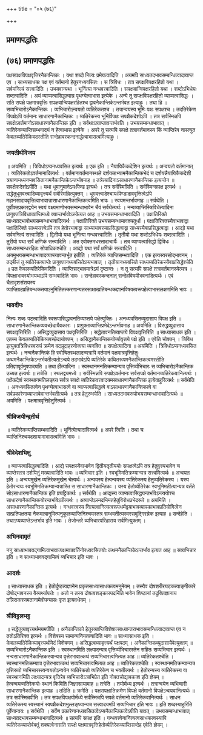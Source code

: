 +++
title = "०५ (७६)"

+++


## प्रमाणपद्धतिः

## (७६) **प्रमाणपद्धतिः**

पक्षसपक्षविपक्षवृत्तिरनैकान्तिकः । यथा शब्दो नित्यः प्रमेयत्वादिति । अयमपि साध्यतदभावसम्बन्धित्वादव्याप्त एव । साध्यसाधकः पक्ष एवं वर्तमानो हेतुरनध्यवसितः । स त्रिविधः । तत्र सपक्षविपक्षरहितो यथा । सर्वमनित्यं सत्त्वादिति । उभयवान्यथा । भूर्नित्या गन्धवत्त्वादिति । सपक्षवान्विपक्षरहितो यथा । शब्दोऽभिधेयः शब्दत्वादिति । अयं व्याप्यत्वासिद्धत्वान्न पृथग्घेत्वाभास इत्येके । अन्ये तु सपक्षविपक्षरहितो व्याप्यत्वासिद्धः । सति सपक्षे पक्षमात्रवृत्तिः सपक्षवान्विपक्षरहितश्च द्वावनैकान्तिकेऽन्तर्भवत इत्याहुः । तथा हि । सव्यभिचारोऽनैकान्तिकः । व्यभिचारोऽन्वयतो व्यतिरेकतश्च । तत्रान्वयस्य भूमिः पक्षः सपक्षश्च । तदतिरेकेण विपक्षेऽपि वर्तमानः साधारणानैकान्तिकः । व्यतिरेकस्य भूमिर्विपक्षः सपक्षैकदेशोऽपि । तत्र सर्वस्मिन्नपि सपक्षेऽवर्तमानोऽसाधारणानैकान्तिक इति । सर्वथाऽव्याप्तावन्तर्भवति । उभयसम्बन्धाभावात् । व्यतिरेकव्याप्तिसम्भवादयं न हेत्वाभास इत्येके । अपरे तु सत्यपि सपक्षे तत्रावर्तमानस्य किं व्याप्तिरेव नास्त्युत केवलव्यतिरेकिवदस्तीति सन्देहावस्कन्दनाद्धेत्वाभासत्वमित्याहुः ।

### **जयतीर्थविजय**

॥ अयमिति । त्रिविधोऽप्यनध्यवसित इत्यर्थः ॥ एक इति । नैयायिकैकदेशिन इत्यर्थः । अन्वयतो वर्तमानात् । व्यतिरेकतोऽवर्तमानादित्यर्थः । वर्तमानावर्तमानस्थले दर्शयन्नाभ्यामनैकान्तिकभेदं च दर्शयन्नैयायिकैकदेशी त्रयाणामध्यनप्यवसितानामनैकान्तिकेऽन्तर्भावमाह ॥ तत्रेत्यादिनाऽसाधारणानैकान्तिक इत्यन्तेन ॥ सपक्षैकदेशोऽपीति । यथा धूमानुमानेऽयःपिण्ड इत्यर्थः । तत्र सर्वस्मिन्निति । सर्वस्मिन्सपक्ष इत्यर्थः । सद्धेतुधूमवत्त्वादिव्यावृत्त्यर्थं सर्वस्मिन्नित्युक्तम् । धूमवत्त्वादेश्चायःपिण्डादाववृत्तित्वेऽपि महानसादाववृत्तित्वाभावान्नासाधारणानैकान्तिकत्वमिति भावः । स्वयमन्तर्भावमाह ॥ सर्वथेति । पूर्वोक्तप्रकारद्वयेन स्वयं वक्ष्यमाणोभयसम्बन्धाभावेन चैवं सर्वथेत्यर्थः । नन्वव्याप्तिस्त्रिविधेत्यादिना प्रागुक्तत्रिविधाव्याप्तिमध्ये क्वान्तर्भावोऽस्येत्यत आह ॥ उभयसम्बन्धाभावादिति । पक्षातिरिक्ते साध्यतदभावोभयसम्बन्धाभावादित्यर्थः । पक्षातिरिक्ते उभयसम्बन्धामावश्चतुर्धा । पक्षातिरिक्तस्यैवाभावाद्वा पक्षातिरिक्ते साध्यसत्त्वेऽपि तत्र हेतोरभावाद्वा साध्याभावस्याप्रसिद्धत्वाद्वा साध्यस्यैवाप्रसिद्धत्वाद्वा । आद्यो यथा सर्वमनित्यं सत्त्वादिति । द्वितीयो यथा भूर्नित्या गन्धवत्त्वादिति । तृतीयो यथा शब्दोऽभिधेयः शब्दत्वादिति । तुरीयो यथा सर्वं क्षणिकं सत्त्वादिति । अत एवोक्तमधस्तादाचार्यैः । तत्र व्याप्यत्वासिद्धो द्विविधः । साध्यसम्बन्धरहितः सोपाधिकश्चेति । आद्यो यथा सर्वं क्षणिकं सत्त्वादिति । अयमुभयसम्बन्धाभावादव्याप्त्यावन्तर्भूत इतीति । व्यतिरेकं व्याप्तिसम्भवादिति । एक इत्यस्वरसोद्भावनम् । तद्बीजं तु व्यतिरेकव्याप्तेः प्रागुक्तानध्यवसितेऽप्यभावात् । तृतीयानध्यवसिते साध्यव्यतिरेकस्यैवाप्रसिद्धेश्चेति ॥ उत केवलव्यतिरेकिवदिति । व्याप्तिसद्भावमात्रेऽयं दृष्टान्तः । न तु सत्यपि सपक्षे तत्रावर्तमानस्येत्यत्र । विपक्षाभावस्योभयथाऽपि सम्भवादिति भावः । सन्देहावस्कन्दनात् सन्देहविषयीभवनादित्यर्थः । एवं चैतादृशसंशयस्य व्याप्तिग्रहप्रतिबन्धकतयाऽनुमितितत्करणान्यतरसाक्षात्प्रतिबन्धकज्ञानविषयत्वरूपहेत्वाभासलक्षणमिति भावः ।

### **भावदीपः**

नित्यः शब्दः पटत्वादिति स्वरूपासिद्धावनतिव्याप्तये पक्षेत्युक्तिः । अनध्यवसितव्युदासाय विपक्ष इति । साधारणानैकान्तिकव्यवच्छेदायैवकारः । प्रागुक्ताव्याप्तिप्रभेदेऽन्तर्भावमाह ॥ अयमिति । विरुद्धव्युदासाय सपक्षवृत्तिरिति । असिद्धव्युदासाय पक्षवृत्तिरिति । सद्धेतावनतिव्याप्तये विपक्षवृत्तिरिति ॥ साध्यासाधक इति । एतच्च केवलव्यतिरेकिव्यवच्छेदायोक्तम् । असिद्धानैकान्तिकयोर्व्यावृत्तये पक्षे इति । एवेति चोक्तम् । त्रिविध इत्युक्तत्रिविधस्वरूपं क्रमेण वदन्नुदाहरणोक्त्या व्यनक्ति ॥ सपक्षेत्यादिना ॥ अयमिति । त्रिविधोऽप्यनध्यवसित इत्यर्थः । नन्वनैकान्तिकं हि स्वोचितस्थलादन्यत्रापि वर्तमानं पक्षमात्रवृत्तिहेतुः कथमनैकान्तिकेऽन्तर्भवतीत्यतोऽन्वये तदभावेऽपि व्यतिरेके कथितरूपमनैकान्तिकत्वमस्तीति प्रतिज्ञापूर्वमुपपादयति ॥ तथा हीत्यादिना । स्वस्थानमनतिक्रम्यान्यत्र वृत्तिर्व्यभिचारः स व्यभिचारोऽनैकान्तिक उच्यत इत्यर्थः ॥ तत्रेति । स्थलद्वयमध्ये । सर्वस्मिन्नपि सपक्षेऽवर्तमानः सर्वसपक्षे वर्तमानव्यतिरेकवानित्यर्थः । पक्षैकदेशं स्वस्थानमतिलङ्घ्य सर्वत्र सपक्षे व्यतिरेकवत्त्वादयमसाधारणानैकान्तिक इत्येवाहुरित्यर्थः ॥ सर्वथेति । अनध्यवसितत्वेन पृथग्घेत्वाभासत्वे वा व्याप्यत्वासिद्धत्वे वाऽसाधारणानैकान्तिकत्वे वा सर्वप्रकारेणाव्याप्तावेवान्तर्भवतीत्यर्थः ॥ तत्र हेतुरुभयेति । साध्यतदभावरूपोभयसम्बन्धाभावादित्यर्थः ॥ अयमिति । पक्षमात्रवृत्तिहेतुरित्यर्थः ।

### **श्रीविजयीन्द्रतीर्थ**

॥ व्यतिरेकव्याप्तिसम्भवादिति । भूर्नित्येत्यादावित्यर्थः ॥ अपरे त्विति । तथा च व्याप्तिनिश्चयदशायामाभासत्वमिति भावः ।

### **श्रीवेदेशभिक्षु**

॥ व्याप्यत्वासिद्धत्वादिति । आद्ये सपक्षस्यैवाभावेन द्वितीयतृतीययोः सपक्षत्वेऽपि तत्र हेतुवृत्त्यभावेन च व्याप्तेस्तत्र दर्शयितुं मख्यत्वादिति भावः ॥ व्यभिचार इति । स्वभूमिमतिक्रम्यान्यत्र सत्त्वमित्यर्थः ॥ अन्वयत इति । अन्वयमुखेन व्यतिरेकमुखेन चेत्यर्थः । अन्वयस्य हेत्वन्वयस्य व्यतिरेकस्य हेतुव्यतिरेकस्य । यस्य हेतोरन्वयः स्वभूमिमतिक्रम्यान्यत्रास्ति स साधारणानैकान्तिकः । यस्य हेतोर्व्यतिरेकः स्वभूमिमतीत्यान्यत्र वर्तते सोऽसाधारणानैकान्तिक इति प्रघट्टिकार्थः ॥ सर्वथेति । आद्यस्य व्याप्यत्वासिद्ध्यन्तर्भावेऽन्त्ययोश्च साधारणानैकान्तिकयोरन्तर्भावेऽपीत्यर्थः । अव्याप्तेऽस्मदभिमतहेतुविरोधप्रभेदरूपे ॥ अयमिति । असाधारणानैकान्तिक इत्यर्थः । गन्धवत्त्वस्य नित्यत्वानित्यत्वरूपधर्मद्वयाभावव्यापकाभावप्रतियोगित्वेन सत्प्रतिपक्षतया नैकमात्रानुमित्यनुकूलव्याप्तिनिश्चयस्तत्र सम्भवतीत्यस्वरसमुद्गिरन्नेक इत्याह ॥ सन्देहेति । तथाऽप्यव्याप्तेऽन्तर्भाव इति भावः । तेजोन्तरे व्यभिचारपरिहाराय सर्वमित्युक्तम् ।

### **अभिनवामृतं**

ननु साध्याभाववद्गामित्वाभावात्पक्षमात्रवर्तिनोरध्यवसितयोः कथमनैकान्तिकेऽन्तर्भाव इत्यत आह ॥ सव्यभिचार इति । न साध्याभाववद्गामित्वं व्यभिचार इति भावः ।

### **आदर्शः**

॥ साध्यासाधक इति । हेतोर्दुष्टत्वज्ञानेन प्रकृतसाध्यासाधकत्वमनुमेयम् । तस्यैव दोषशरीरघटकत्वाङ्गीकारे दोषोद्भावनस्य वैय्यर्थ्यापत्तेः । अतो न तस्य दोषत्वशङ्कास्पदमिति भावेन शिष्टानां तदुक्तिज्ञानाय तन्निराकरणमतानामेवोपन्यासः कृत इत्यवधेयम् ।

### **श्रीविट्टलभट्ट**

॥ सद्धेतुव्यावृत्त्यर्थमयमपीति । अनैकान्तिको हेतुरव्याप्तिविशेषात्साध्यान्तराभावसम्बन्धित्वादव्याप्त एव न ततोऽतिरिक्त इत्यर्थः । विशेषस्य सामान्यनियतत्वादिति भावः ॥ साध्यासाधक इति । केवलव्यतिरेकिव्यावृत्त्यर्थमिदं विशेषणम् । असिद्धत्वव्यावृत्त्यर्थं पक्षपदम् । अनैकान्तिकव्युदासायैवेत्युक्तम् ॥ सव्यभिचारोऽनैकान्तिक इति । स्वस्थानमिति लक्ष्यादन्यत्र वृत्तिर्व्यभिचारस्तेन सहितः सव्यभिचार इत्यर्थः । नन्वसाधारणानैकान्तिकस्यान्यत्र वृत्तेरभावात्कथं सव्यभिचारत्वमित्यत आह ॥ व्यतिरेकतश्चेति । स्वस्थानमतिक्रम्यात्र वृत्तेरभावात्कथं सव्यभिचारत्वमित्यत आह ॥ व्यतिरेकतश्चेति । स्वस्थानमतिक्रम्यान्यत्र वृत्तिरूपो व्यभिचारस्त्वन्वयतोऽन्वयेन व्यतिरेकतो व्यतिरेकेण च भवतीत्यर्थः । हेतोरन्यस्य व्यतिरेकस्य वा स्वस्थानमिति लक्ष्यादन्यत्र वृत्तिरेव व्यभिचारोऽत्राभिप्रेत इति नोक्तचोद्यावकाश इति ज्ञेयम् । हेत्वन्वयव्यतिरेकयोः स्थानं किमिति जिज्ञासायामाह ॥ तत्रेति । तयोर्मध्य इत्यर्थः । तत्रान्वयेन व्यभिचारी साधारणानैकान्तिक इत्याह ॥ तदिति ॥ क्रमेति । पक्षसपक्षातिक्रमेण विपक्षे वर्तमानो विपक्षेऽन्वयवानित्यर्थः ॥ तत्र सर्वस्मिन्नपीति । तत्र सपक्षविपक्षयोर्मध्ये सर्वस्मिन्नपि सपक्षे वर्तमानो व्यतिरेकवानित्यर्थः । साधन व्यतिरेकस्य स्वस्थानं स्वपक्षैकदेशमुल्लङ्घ्यान्यत्र सत्त्वादयमपि सव्यभिचार इति भावः । इति शब्दस्याहुरिति पूर्वेणान्वयः ॥ सर्वथेति । सर्वेण प्रकारेणानध्यवसितत्वेऽप्यनैकान्तिकत्वेऽपीति यावत् । उभयसम्बन्धाभावात् साध्यतदभावसम्बन्धाभावादित्यर्थः ॥ सत्यपि सपक्ष इति । गन्धवत्त्वेनानित्यत्वसाधकत्वस्यापि व्यतिरेकव्याप्तेर्वक्तुं शक्यत्वेनासति सपक्षे पक्षमात्रवृत्तिहेतोर्व्यतिरेकव्याप्तिसन्देह एवेति ज्ञेयम् ।

